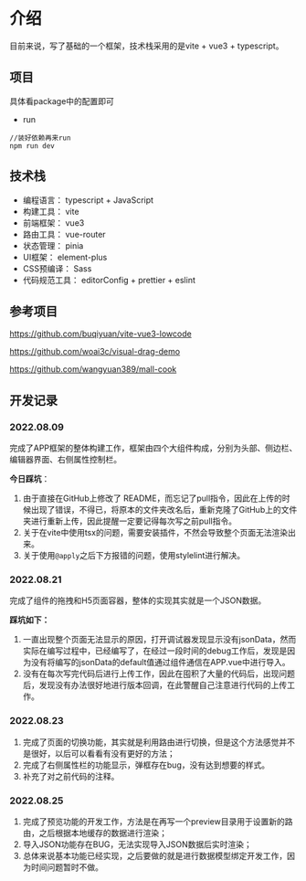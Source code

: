 # 介绍

目前来说，写了基础的一个框架，技术栈采用的是vite + vue3 + typescript。

## 项目

具体看package中的配置即可

* run

```
//装好依赖再来run
npm run dev
```

## 技术栈 

* 编程语言： typescript + JavaScript
* 构建工具： vite
* 前端框架： vue3
* 路由工具： vue-router
* 状态管理： pinia
* UI框架： element-plus
* CSS预编译： Sass
* 代码规范工具： editorConfig + prettier + eslint

## 参考项目

https://github.com/buqiyuan/vite-vue3-lowcode

https://github.com/woai3c/visual-drag-demo

https://github.com/wangyuan389/mall-cook

## 开发记录

### 2022.08.09

完成了APP框架的整体构建工作，框架由四个大组件构成，分别为头部、侧边栏、编辑器界面、右侧属性控制栏。

**今日踩坑**：

1. 由于直接在GitHub上修改了 README，而忘记了pull指令，因此在上传的时候出现了错误，不得已，将原本的文件夹改名后，重新克隆了GitHub上的文件夹进行重新上传，因此提醒一定要记得每次写之前pull指令。
2. 关于在vite中使用tsx的问题，需要安装插件，不然会导致整个页面无法渲染出来。
3. 关于使用`@apply`之后下方报错的问题，使用stylelint进行解决。 

### 2022.08.21

完成了组件的拖拽和H5页面容器，整体的实现其实就是一个JSON数据。

**踩坑如下：**

1. 一直出现整个页面无法显示的原因，打开调试器发现显示没有jsonData，然而实际在编写过程中，已经编写了，在经过一段时间的debug工作后，发现是因为没有将编写的jsonData的default值通过组件通信在APP.vue中进行导入。
2. 没有在每次写完代码后进行上传工作，因此在囤积了大量的代码后，出现问题后，发现没有办法很好地进行版本回调，在此警醒自己注意进行代码的上传工作。


### 2022.08.23

1. 完成了页面的切换功能，其实就是利用路由进行切换，但是这个方法感觉并不是很好，以后可以看看有没有更好的方法；
2. 完成了右侧属性栏的功能显示，弹框存在bug，没有达到想要的样式。
3. 补充了对之前代码的注释。

### 2022.08.25

1. 完成了预览功能的开发工作，方法是在再写一个preview目录用于设置新的路由，之后根据本地缓存的数据进行渲染；
2. 导入JSON功能存在BUG，无法实现导入JSON数据后实时渲染；
3. 总体来说基本功能已经实现，之后要做的就是进行数据模型绑定开发工作，因为时间问题暂时不做。
